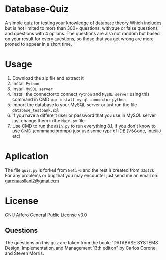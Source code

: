 # Database-Quiz
A simple quiz for testing your knowledge of database theory
Which includes but is not limited to more than 300+ questions, with true or false questions and questions with 4 options.
The questions are also not random but based on your result for every questions, so those that you get wrong are more proned to appear in a short time.

# Usage
1. Download the zip file and extract it 
2. Install `Python`
3. Install `MySQL server` 
4. Install the connector to connect `Python` and `MySQL server` using this command in CMD `pip install mysql-connector-python`
5. Import the database to your MySQL server or just run the file `database_testbank.sql`
6. If you have a different user or password that you use in MySQL server just change them in the `Main.py` file
7. Use CMD to run the `Main.py` to run everything 
8.1. If you don't know to use CMD (command prompt) just use some type of IDE (VSCode, IntelliJ etc)

# Aplication
The file `quiz.py` is forked from `Neti-G` and the rest is created from `d3st2k`
For any problems or bug that you may encounter just send me an email on: garenaasllani2@gmai.com

# License
GNU Affero General Public License v3.0

## Questions
The questions on this quiz are taken from the book: "DATABASE SYSTEMS Design, Implementation, and Management 13th edition" by Carlos Coronel and Steven Morris.

